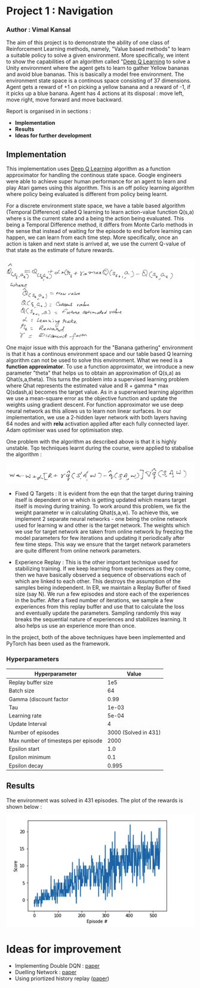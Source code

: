 # Project 1 : Navigation

### Author : Vimal Kansal

The aim of this project is to demonstrate the ability of one class of Reinforcement Learning methods, namely, "Value based methods" to learn a suitable policy to solve a given environment. More specifically, we intent to show the capabilities of an algorithm called "[Deep Q Learning](https://storage.googleapis.com/deepmind-media/dqn/DQNNaturePaper.pdf) to solve a Unity environment where the agent gets to learn to gather Yellow bananas and avoid blue bananas. This is basically a model free environment. The environment state space is a continous space consisting of 37 dimensions. Agent gets a reward of +1 on picking a yellow banana and a reward of -1, if it picks up a blue banana. Agent has 4 actions at its disposal : move left, move right, move forward and move backward. 

Report is organised in in sections :

- **Implementation**
- **Results**
- **Ideas for further development**

## **Implementation**

This implementation uses [Deep Q Learning](https://storage.googleapis.com/deepmind-media/dqn/DQNNaturePaper.pdf) algorithm as a function approximator for handling the continous state space. Google engineers were able to achieve super human performance for an agent to learn and play Atari games using this algorithm. This is an off policy learning algorithm where policy being evaluated is different from policy being learnt. 

For a discrete environment state space, we have a table based algorithm (Temporal Difference) called Q learning to learn action-value function Q(s,a) where  s is the current state and a being the action being evaluated. This being a Temporal Difference method, it differs from Monte Carlo methods in the sense that instead of waiting for the episode to end before learning can happen, we can learn from each time step. More specifically, once an action is taken and next state is arrived at, we use the current Q-value of that state as the estimate of future rewards.

![](./eqn.png)
One major issue with this approach for the "Banana gathering" environment is that it has a continous environment space and our table based Q learning algorithm can not be used to solve this environment. What we need is a **function approximator**. To use a function approximator, we introduce a new parameter "theta" that helps us to obtain an approximation of Q(s,a) as Qhat(s,a,theta). This turns the problem into a supervised learning problem where Qhat represents the estimated value and R + gamma * max Q(sdash,a) becomes the target value. As in a superwised learning algorithm we use a mean-square error as the objective function and update the weights using gradient descent. For function approximator we use deep neural network as this allows us to learn non linear surfaces. In our implementation, we use a 2-hidden layer network with both layers having 64 nodes and with **relu** activation applied after each fully connected layer. Adam optimiser was used for optimisation step. 

One problem with the algorithm as described above is that it is highly unstable. Tqo techniques learnt during the course, were applied to stabalise the algorithm :

![](./eqn2.png)

- Fixed Q Targets : It is evident from the eqn that the target during training itself is dependent on w which is getting updated which means target itself is moving during training. To work around this problem, we fix the weight parameter w in calculating Qhat(s,a,w). To achieve this, we implement 2 separate neural networks - one being the online network used for learning w and other is the target network. The weights which we use for target network are taken from online network by freezing the model parameters for few iterations and updating it periodically after few time steps. This way we ensure that the target network parameters are quite different from online network parameters.

- Experience Replay : This is the other important technique used for stabilizing training. If we keep learning from experiences as they come, then we have  basically observed a sequence of observations each of which are linked to each other. This destroys the assumption of the samples being independent. In ER, we maintain a Replay Buffer of fixed size (say N). We run a few episodes and store each of the experiences in the buffer. After a fixed number of iterations, we sample a few experiences from this replay buffer and use that to calculate the loss and eventually update the parameters. Sampling randomly this way breaks the sequential nature of experiences and stabilizes learning. It also helps us use an experience more than once.

In the project, both of the above techniques have been implemented and PyTorch has been used as the framework. 

### **Hyperparameters**

| Hyperparameter                      | Value                |
|-------------------------------------|----------------------|
| Replay buffer size                  | 1e5                  |
| Batch size                          | 64                   |
| Gamma (discount factor              | 0.99                 |
| Tau                                 | 1e-03                |
| Learning rate                       | 5e-04                |
| Update Interval                     | 4                    |
| Number of episodes                  | 3000 (Solved in 431) |
| Max number of timesteps per episode | 2000                 |
| Epsilon start                       | 1.0                  |
| Epsilon minimum                     | 0.1                  |
| Epsilon decay                       | 0.995                |

## **Results**

The environment was solved in 431 episodes. The plot of the rewards is shown below :

![](./scores.png)

# **Ideas for improvement**
- Implementing Double DQN : [paper](https://arxiv.org/abs/1509.06461)
- Duelling Network : [paper](https://github.com/dalmia/udacity-deep-reinforcement-learning/blob/master/2%20-%20Value-based%20methods/Project-Navigation)
- Using priortized history replay ([paper](https://arxiv.org/abs/1511.05952))